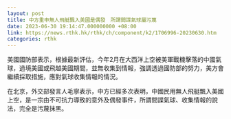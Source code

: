```yaml
---
layout: post
title: 中方重申無人飛艇飄入美國是偶發　所謂間諜氣球屬污蔑
date: 2023-06-30 19:14:47.000000000 +08:00
link: https://news.rthk.hk/rthk/ch/component/k2/1706996-20230630.htm
categories: rthk
---
```


美國國防部表示，根據最新評估，今年2月在大西洋上空被美軍戰機擊落的中國氣球，過境美國或飛越美國期間，並無收集到情報，強調透過國防部的努力，美方會繼續採取措施，應對氣球收集情報的情況。

在北京，外交部發言人毛寧表示，中方已經多次表明，中國民用無人飛艇飄入美國上空，是一宗由不可抗力導致的意外及偶發事件，所謂間諜氣球、收集情報的說法，完全是污蔑抹黑。
